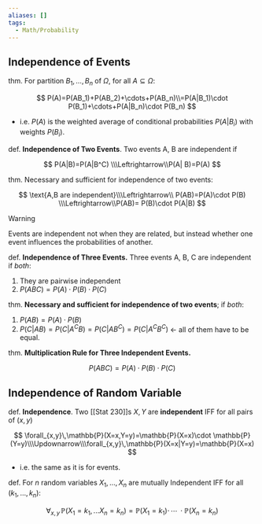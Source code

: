 ```yaml
---
aliases: []
tags:
  - Math/Probability
---
```


## Independence of Events

thm. For partition $B_1,…,B_n$ of $\Omega$, for all $A\subseteq \Omega$:

$$
P(A)=P(AB_1)+P(AB_2)+\cdots+P(AB_n)\\=P(A|B_1)\cdot P(B_1)+\cdots+P(A|B_n)\cdot P(B_n)
$$
- i.e. $P(A)$ is the weighted average of conditional probabilities $P(A|B_i)$ with weights $P(B_i)$.

def. **Independence of Two Events**. Two events A, B are independent if

$$
P(A|B)=P(A|B^C) \\\Leftrightarrow\\P(A|
B)=P(A)
$$

thm. Necessary and sufficient for independence of two events:

$$
\text{A,B are independent}\\\Leftrightarrow\\ P(AB)=P(A)\cdot P(B) \\\Leftrightarrow\\P(AB)= P(B)\cdot P(A|B)
$$

> [!warning]
  Events are independent not when they are related, but instead whether one event influences the probabilities of another.

def. **Independence of Three Events.** Three events A, B, C are independent if _both_:
1. They are pairwise independent
2. $P(ABC)=P(A)\cdot P(B)\cdot P(C)$

thm. **Necessary and sufficient for independence of two events**; if _both_:
1. $P(AB)=P(A)\cdot P(B)$
2. $P(C|AB)=P(C|A^CB)=P(C|AB^C)=P(C|A^CB^C)$ ← all of them have to be equal.

thm. **Multiplication Rule for Three Independent Events.**

$$
P(ABC)=P(A)\cdot P(B)\cdot P(C)
$$

## Independence of Random Variable

def. **Independence**. Two [[Stat 230]]s $X, Y$ are **independent** IFF for all pairs of $(x,y)$

$$
\forall_{x,y}\,\mathbb{P}(X=x,Y=y)=\mathbb{P}(X=x)\cdot \mathbb{P}(Y=y)\\\Updownarrow\\\forall_{x,y}\,\mathbb{P}(X=x|Y=y)=\mathbb{P}(X=x)
$$

- i.e. the same as it is for events.

def. For $n$ random variables $X_1,…,X_n$ are mutually Independent IFF for all $(k_1,…,k_n)$:

$$
\forall_{x,y} \, \mathbb{P}(X_1=k_1,...X_n=k_n)=\mathbb{P}(X_1=k_1)\cdot\, \cdots\,\cdot \mathbb{P}(X_n=k_n)
$$
